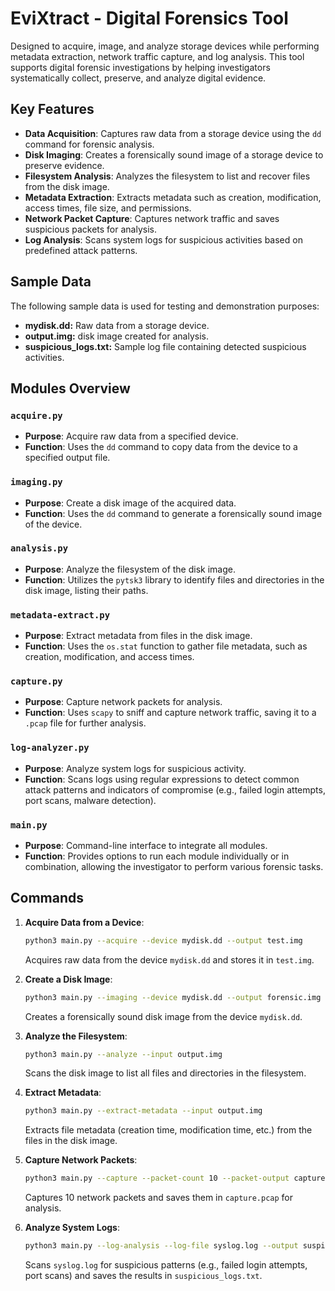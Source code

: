 # EviXtract - Digital Forensics Tool

Designed to acquire, image, and analyze storage devices while performing metadata extraction, network traffic capture, and log analysis. This tool supports digital forensic investigations by helping investigators systematically collect, preserve, and analyze digital evidence.

## Key Features
- **Data Acquisition**: Captures raw data from a storage device using the `dd` command for forensic analysis.
- **Disk Imaging**: Creates a forensically sound image of a storage device to preserve evidence.
- **Filesystem Analysis**: Analyzes the filesystem to list and recover files from the disk image.
- **Metadata Extraction**: Extracts metadata such as creation, modification, access times, file size, and permissions.
- **Network Packet Capture**: Captures network traffic and saves suspicious packets for analysis.
- **Log Analysis**: Scans system logs for suspicious activities based on predefined attack patterns.


## Sample Data
The following sample data is used for testing and demonstration purposes:
- **mydisk.dd:** Raw data from a storage device.
- **output.img:** disk image created for analysis.
- **suspicious_logs.txt:** Sample log file containing detected suspicious activities.


## Modules Overview

### `acquire.py`
- **Purpose**: Acquire raw data from a specified device.
- **Function**: Uses the `dd` command to copy data from the device to a specified output file.

### `imaging.py`
- **Purpose**: Create a disk image of the acquired data.
- **Function**: Uses the `dd` command to generate a forensically sound image of the device.

### `analysis.py`
- **Purpose**: Analyze the filesystem of the disk image.
- **Function**: Utilizes the `pytsk3` library to identify files and directories in the disk image, listing their paths.

### `metadata-extract.py`
- **Purpose**: Extract metadata from files in the disk image.
- **Function**: Uses the `os.stat` function to gather file metadata, such as creation, modification, and access times.

### `capture.py`
- **Purpose**: Capture network packets for analysis.
- **Function**: Uses `scapy` to sniff and capture network traffic, saving it to a `.pcap` file for further analysis.

### `log-analyzer.py`
- **Purpose**: Analyze system logs for suspicious activity.
- **Function**: Scans logs using regular expressions to detect common attack patterns and indicators of compromise (e.g., failed login attempts, port scans, malware detection).

### `main.py`
- **Purpose**: Command-line interface to integrate all modules.
- **Function**: Provides options to run each module individually or in combination, allowing the investigator to perform various forensic tasks.



## Commands

1. **Acquire Data from a Device**:
   ```bash
   python3 main.py --acquire --device mydisk.dd --output test.img
   ```
   Acquires raw data from the device `mydisk.dd` and stores it in `test.img`.

2. **Create a Disk Image**:
   ```bash
   python3 main.py --imaging --device mydisk.dd --output forensic.img
   ```
   Creates a forensically sound disk image from the device `mydisk.dd`.

3. **Analyze the Filesystem**:
   ```bash
   python3 main.py --analyze --input output.img
   ```
   Scans the disk image to list all files and directories in the filesystem.

4. **Extract Metadata**:
   ```bash
   python3 main.py --extract-metadata --input output.img
   ```
   Extracts file metadata (creation time, modification time, etc.) from the files in the disk image.

5. **Capture Network Packets**:
   ```bash
   python3 main.py --capture --packet-count 10 --packet-output capture.pcap
   ```
   Captures 10 network packets and saves them in `capture.pcap` for analysis.

6. **Analyze System Logs**:
   ```bash
   python3 main.py --log-analysis --log-file syslog.log --output suspicious_logs.txt
   ```
   Scans `syslog.log` for suspicious patterns (e.g., failed login attempts, port scans) and saves the results in `suspicious_logs.txt`.


